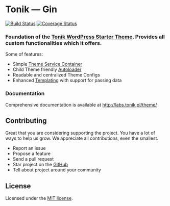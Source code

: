 # Tonik — Gin

[![Build Status](https://travis-ci.org/tonik/gin.svg?branch=master)](https://travis-ci.org/tonik/gin) [![Coverage Status](https://coveralls.io/repos/github/tonik/gin/badge.svg?branch=master)](https://coveralls.io/github/tonik/gin?branch=master)

### Foundation of the [Tonik WordPress Starter Theme](https://github.com/tonik/tonik). Provides all custom functionalities which it offers.

Some of features:

- Simple [Theme Service Container](http://symfony.com/doc/2.0/glossary.html#term-service-container)
- Child Theme friendly [Autoloader](https://en.wikipedia.org/wiki/Autoload)
- Readable and centralized Theme Configs
- Enhanced [Templating](https://en.wikibooks.org/wiki/PHP_Programming/Why_Templating) with support for passing data

### Documentation

Comprehensive documentation is available at http://labs.tonik.pl/theme/

## Contributing

Great that you are considering supporting the project. You have a lot of ways to help us grow. We appreciate all contributions, even the smallest.

- Report an issue
- Propose a feature
- Send a pull request
- Star project on the [GitHub](https://github.com/tonik/gin)
- Tell about project around your community

## License

Licensed under the [MIT license](http://opensource.org/licenses/MIT).

